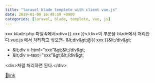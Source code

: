 ```yaml
---
title: "laravel blade templete with client vue.js"
date: 2019-01-09 16:48:59 +0900
categories: [laravel, blade, templete, vue, js]
---
```


xxx.blade.php 파일속에서&lt;div&gt;{{ xxx }}&lt;/div&gt;이 부분을 blade에서 처리한다.vue.js 에서 처리하고 싶으면- &amp;lt;div&amp;gt;@{{ xxx }}&amp;lt;/div&amp;gt;
- &amp;lt;div v-html="xxx"&amp;gt;&amp;lt;/div&amp;gt;
- &amp;lt;div v-text="xxx"&amp;gt;&amp;lt;/div&amp;gt;

&lt;div&gt;처럼 처리하면 된다.&lt;/div&gt;  



[🔗link](http://www.mins01.com/mh/tech/read/1243)
